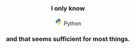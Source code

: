 <h3 align="center">I only know</h3>
<p align="center"><img src="https://raw.githubusercontent.com/devicons/devicon/master/icons/python/python-original.svg" alt="python" width="20" height="20"/> </a> Python </p>
<h3 align="center">and that seems sufficient for most things.</h3>

